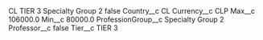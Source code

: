 <?xml version="1.0" encoding="UTF-8"?>
<CustomMetadata xmlns="http://soap.sforce.com/2006/04/metadata" xmlns:xsi="http://www.w3.org/2001/XMLSchema-instance" xmlns:xsd="http://www.w3.org/2001/XMLSchema">
    <label>CL TIER 3 Specialty Group 2</label>
    <protected>false</protected>
    <values>
        <field>Country__c</field>
        <value xsi:type="xsd:string">CL</value>
    </values>
    <values>
        <field>Currency__c</field>
        <value xsi:type="xsd:string">CLP</value>
    </values>
    <values>
        <field>Max__c</field>
        <value xsi:type="xsd:double">106000.0</value>
    </values>
    <values>
        <field>Min__c</field>
        <value xsi:type="xsd:double">80000.0</value>
    </values>
    <values>
        <field>ProfessionGroup__c</field>
        <value xsi:type="xsd:string">Specialty Group 2</value>
    </values>
    <values>
        <field>Professor__c</field>
        <value xsi:type="xsd:boolean">false</value>
    </values>
    <values>
        <field>Tier__c</field>
        <value xsi:type="xsd:string">TIER 3</value>
    </values>
</CustomMetadata>
